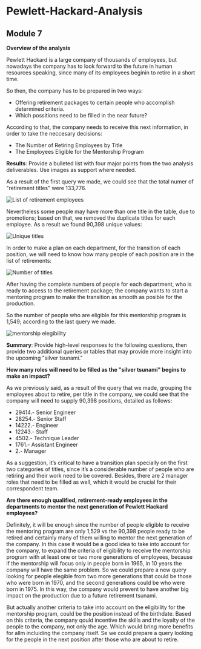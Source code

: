 # Pewlett-Hackard-Analysis
## Module 7
**Overview of the analysis**

Pewlett Hackard is a large company of thousands of employees, but nowadays the company has to look forward to the future in human resources speaking, since many of its employees beginin to retire in a short time.

So then, the company has to be prepared in two ways:
  - Offering retirement packages to certain people who accomplish determined criteria. 
  - Which possitions need to be filled in the near future?

According to that, the company needs to receive this next information, in order to take the neccesary decisions:
  - The Number of Retiring Employees by Title
  - The Employees Eligible for the Mentorship Program
 
**Results**: Provide a bulleted list with four major points from the two analysis deliverables. Use images as support where needed.

As a result of the first query we made, we could see that the total numer of "retirement titles" were 133,776. 

![List of retirement employees](https://user-images.githubusercontent.com/90433064/140674171-cf394bff-d01a-44cb-85ea-8bbbf8707257.png)

Nevertheless some people may have more than one title in the table, due to promotions; based on that, we removed the duplicate titles for each employee. As a result we found 90,398 unique values:

![Unique titles](https://user-images.githubusercontent.com/90433064/140675409-aaccdb27-1929-4686-8097-8975af545c2a.png)

In order to make a plan on each department, for the transition of each position, we will need to know how many people of each position are in the list of retirements:

![Number of titles](https://user-images.githubusercontent.com/90433064/140675693-e19767b5-a03d-460b-9ba1-ac79cd2882be.png)

After having the complete numbers of people for each department, who is ready to access to the retirement package; the company wants to start a mentoring program to make the transition as smooth as posible for the production. 

So the number of people who are eligible for this mentorship program is 1,549; according to the last query we made. 

![mentorship elegibility](https://user-images.githubusercontent.com/90433064/140676305-a5937a38-bb02-4a5c-beb0-dce78dc1263c.png)

**Summary**: Provide high-level responses to the following questions, then provide two additional queries or tables that may provide more insight into the upcoming "silver tsunami."

**How many roles will need to be filled as the "silver tsunami" begins to make an impact?**

As we previously said, as a result of the query that we made, grouping the employees about to retire, per title in the company, we could see that the company will need to supply 90,398 positions, detailed as follows:

  -	29414.- Senior Engineer
  -	28254.- Senior Staff
  -	14222.- Engineer
  -	12243.- Staff
  -	4502.- Technique Leader
  -	1761.- Assistant Engineer
  -	2.- Manager

As a suggestion, it’s critical to have a transition plan specially on the first two categories of titles, since it’s a considerable number of people who are retiring and their work need to be covered.
Besides, there are 2 manager roles that need to be filled as well, which it would be crucial for their correspondent team. 

**Are there enough qualified, retirement-ready employees in the departments to mentor the next generation of Pewlett Hackard employees?**

Definitely, it will be enough since the number of people eligible to receive the mentoring program are only 1,529 vs the 90,398 people ready to be retired and certainly many of them willing to mentor the next generation of the company. In this case it would be a good idea to take into account for the company, to expand the criteria of eligibility to receive the mentorship program with at least one or two more generations of employees, because if the mentorship will focus only in people born in 1965, in 10 years the company will have the same problem. So we could prepare a new query looking for people elegible from two more generations that could be those who were born in 1970, and the second generations could be who were born in 1975. In this way, the company would prevent to have another big impact on the production due to a future retirement tsunami.

But actually another criteria to take into account on the eligibility for the mentorship program, could be the position instead of the birthdate. Based on this criteria, the company qould incentive the skills and the loyalty of the people to the company, not only the age. Which would bring more benefits for allm incluiding the company itself. Se we could prepare a query looking for the people in the next position after those who are about to retire. 
